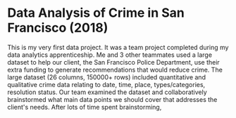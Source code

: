 # Data Analysis of Crime in San Francisco (2018)
This is my very first data project.
It was a team project completed during my data analytics apprenticeship. Me and 3 other teammates used a large dataset to help our client, the San Francisco Police Department, use their extra funding to generate recommendations that would reduce crime. The large dataset (26 columns, 150000+ rows) included quantitative and qualitative crime data relating to date, time, place, types/categories, resolution status. 
Our team examined the dataset and collaboratively brainstormed what main data points we should cover that addresses the client's needs. After lots of time spent brainstorming,
